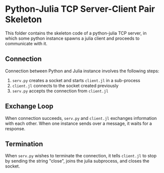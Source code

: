# Python-Julia TCP Server-Client Pair Skeleton
This folder contains the skeleton code of a python-julia TCP server, in which some python instance spawns a julia client and proceeds to communicate with it. 

## Connection
Connection between Python and Julia instance involves the following steps: 

1. `serv.py` creates a socket and starts `client.jl` in a sub-process
2. `client.jl` connects to the socket created previously
3. `serv.py` accepts the connection from `client.jl`

## Exchange Loop
When connection succeeds, `serv.py` and `client.jl` exchanges information with each other. When one instance sends over a message, it waits for a response. 

## Termination
When `serv.py` wishes to terminate the connection, it tells `client.jl` to stop by sending the string "close", joins the julia subprocess, and closes the socket. 